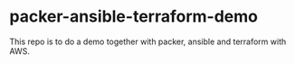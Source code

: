 # packer-ansible-terraform-demo
This repo is to do a demo together with packer, ansible and terraform with AWS.
